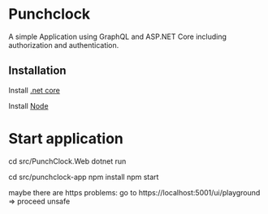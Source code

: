 # Punchclock

A simple Application using GraphQL and ASP.NET Core including authorization and authentication.

## Installation

Install [.net core](https://dotnet.microsoft.com/download)

Install [Node](https://nodejs.org/en/)

# Start application

cd src/PunchClock.Web
dotnet run

cd src/punchclock-app
npm install
npm start

maybe there are https problems: go to https://localhost:5001/ui/playground => proceed unsafe